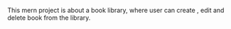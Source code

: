 This mern project is about a book library, where user can create , edit and delete book from the library.
